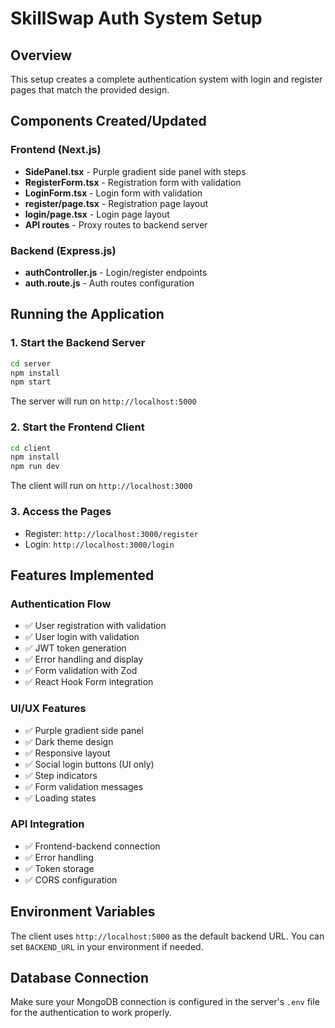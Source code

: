 # SkillSwap Auth System Setup

## Overview
This setup creates a complete authentication system with login and register pages that match the provided design.

## Components Created/Updated

### Frontend (Next.js)
- **SidePanel.tsx** - Purple gradient side panel with steps
- **RegisterForm.tsx** - Registration form with validation
- **LoginForm.tsx** - Login form with validation
- **register/page.tsx** - Registration page layout
- **login/page.tsx** - Login page layout
- **API routes** - Proxy routes to backend server

### Backend (Express.js)
- **authController.js** - Login/register endpoints
- **auth.route.js** - Auth routes configuration

## Running the Application

### 1. Start the Backend Server
```bash
cd server
npm install
npm start
```
The server will run on `http://localhost:5000`

### 2. Start the Frontend Client
```bash
cd client
npm install
npm run dev
```
The client will run on `http://localhost:3000`

### 3. Access the Pages
- Register: `http://localhost:3000/register`
- Login: `http://localhost:3000/login`

## Features Implemented

### Authentication Flow
- ✅ User registration with validation
- ✅ User login with validation
- ✅ JWT token generation
- ✅ Error handling and display
- ✅ Form validation with Zod
- ✅ React Hook Form integration

### UI/UX Features
- ✅ Purple gradient side panel
- ✅ Dark theme design
- ✅ Responsive layout
- ✅ Social login buttons (UI only)
- ✅ Step indicators
- ✅ Form validation messages
- ✅ Loading states

### API Integration
- ✅ Frontend-backend connection
- ✅ Error handling
- ✅ Token storage
- ✅ CORS configuration

## Environment Variables
The client uses `http://localhost:5000` as the default backend URL. You can set `BACKEND_URL` in your environment if needed.

## Database Connection
Make sure your MongoDB connection is configured in the server's `.env` file for the authentication to work properly. 